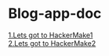 # Blog-app-doc

<a href=https://github.com/sanjaygd/Hacker-Make>1.Lets got to HackerMake1</a></br>
<a href=https://github.com/sanjaygd/Hacker-Make>2.Lets got to HackerMake2</a></br>


